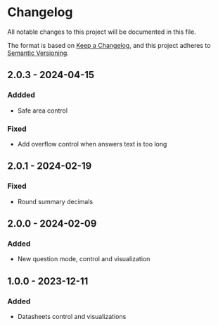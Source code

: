 # Changelog
All notable changes to this project will be documented in this file.

The format is based on [Keep a Changelog](https://keepachangelog.com/en/1.0.0/),
and this project adheres to [Semantic Versioning](https://semver.org/spec/v2.0.0.html).

## 2.0.3 - 2024-04-15

### Addded

- Safe area control

### Fixed

- Add overflow control when answers text is too long

## 2.0.1 - 2024-02-19

### Fixed

- Round summary decimals

## 2.0.0 - 2024-02-09

### Added

- New question mode, control and visualization

## 1.0.0 - 2023-12-11

### Added

- Datasheets control and visualizations


